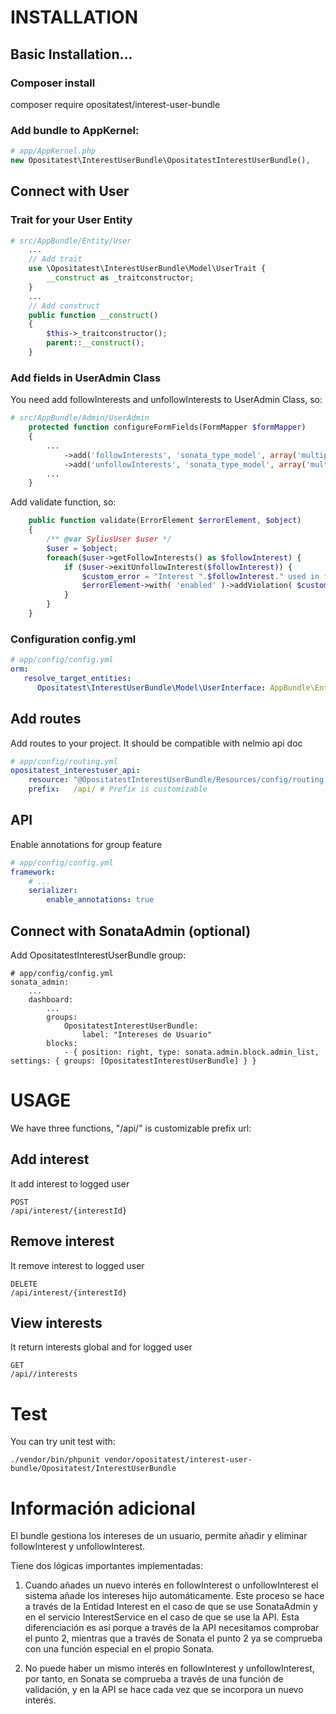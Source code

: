 # INSTALLATION

## Basic Installation...

### Composer install

composer require opositatest/interest-user-bundle

### Add bundle to AppKernel:

```php
# app/AppKernel.php
new Opositatest\InterestUserBundle\OpositatestInterestUserBundle(),
```

## Connect with User

### Trait for your User Entity

```php
# src/AppBundle/Entity/User
    ...
    // Add trait
    use \Opositatest\InterestUserBundle\Model\UserTrait {
        __construct as _traitconstructor;
    }
    ...
    // Add construct
    public function __construct()
    {
        $this->_traitconstructor();
        parent::__construct();
    }
```

### Add fields in UserAdmin Class

You need add followInterests and unfollowInterests to UserAdmin Class, so:
```php
# src/AppBundle/Admin/UserAdmin
    protected function configureFormFields(FormMapper $formMapper)
    {
        ...
            ->add('followInterests', 'sonata_type_model', array('multiple' => true, 'by_reference' => false))
            ->add('unfollowInterests', 'sonata_type_model', array('multiple' => true, 'by_reference' => false))
        ...
    }
```

Add validate function, so:
```php
    public function validate(ErrorElement $errorElement, $object)
    {
        /** @var SyliusUser $user */
        $user = $object;
        foreach($user->getFollowInterests() as $followInterest) {
            if ($user->exitUnfollowInterest($followInterest)) {
                $custom_error = "Interest ".$followInterest." used in follow and unfollow";
                $errorElement->with( 'enabled' )->addViolation( $custom_error )->end();
            }
        }
    }
```

### Configuration config.yml

```yaml
# app/config/config.yml
orm:
   resolve_target_entities:
      Opositatest\InterestUserBundle\Model\UserInterface: AppBundle\Entity\User
```

## Add routes

Add routes to your project. It should be compatible with nelmio api doc

```yaml
# app/config/routing.yml
opositatest_interestuser_api:
    resource: "@OpositatestInterestUserBundle/Resources/config/routing.yml"
    prefix:   /api/ # Prefix is customizable
```

## API

Enable annotations for group feature

```yaml
# app/config/config.yml
framework:
    # ...
    serializer:
        enable_annotations: true

```

## Connect with SonataAdmin (optional)

Add OpositatestInterestUserBundle group:
```
# app/config/config.yml
sonata_admin:
    ...
    dashboard:
        ...
        groups:
            OpositatestInterestUserBundle:
                label: "Intereses de Usuario"
        blocks:
            - { position: right, type: sonata.admin.block.admin_list, settings: { groups: [OpositatestInterestUserBundle] } }
```            

# USAGE

We have three functions, "/api/" is customizable prefix url:

## Add interest

It add interest to logged user

```
POST
/api/interest/{interestId}
```
## Remove interest

It remove interest to logged user 

```
DELETE
/api/interest/{interestId}
```

## View interests

It return interests global and for logged user

```
GET
/api//interests
```

# Test

You can try unit test with:
```
./vendor/bin/phpunit vendor/opositatest/interest-user-bundle/Opositatest/InterestUserBundle
```

# Información adicional

El bundle gestiona los intereses de un usuario, permite añadir y eliminar followInterest y unfollowInterest.

Tiene dos lógicas importantes implementadas:
1. Cuando añades un nuevo interés en followInterest o unfollowInterest el sistema añade los intereses hijo automáticamente. 
Este proceso se hace a través de la Entidad Interest en el caso de que se use SonataAdmin y en el servicio InterestService en el caso de que
se use la API. Esta diferenciación es así porque a través de la API necesitamos comprobar el punto 2, mientras que a través de Sonata el punto 2
ya se comprueba con una función especial en el propio Sonata.

2. No puede haber un mismo interés en followInterest y unfollowInterest, por tanto, en Sonata se comprueba a través de una función de validación, y en 
la API se hace cada vez que se incorpora un nuevo interés.